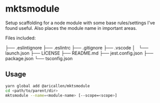 # mktsmodule

Setup scaffolding for a node module with some base rules/settings I've found useful.
Also places the module name in important areas.

Files included:

├── .eslintignore
├── .eslintrc
├── .gitignore
├── .vscode
│   └── launch.json
├── LICENSE
├── README.md
├── jest.config.json
├── package.json
└── tsconfig.json

## Usage

```sh
yarn global add @aricallen/mktsmodule
cd <path/to/parent/dir>
mktsmodule --name=<module-name> [--scope=<scope>]
```